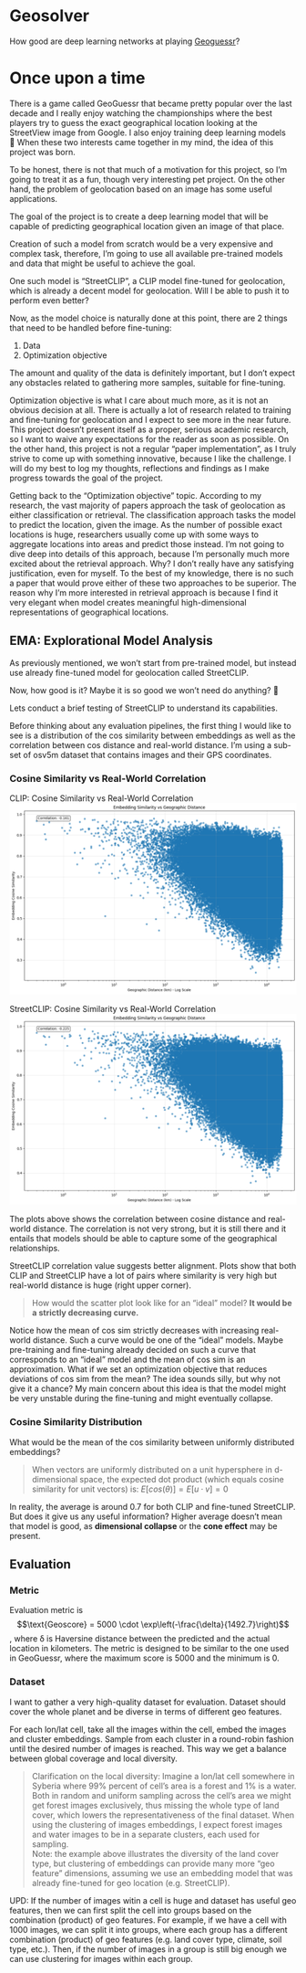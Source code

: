 # Geosolver
How good are deep learning networks at playing [Geoguessr](https://www.geoguessr.com/)?

# Once upon a time
There is a game called GeoGuessr that became pretty popular over the last decade and I really enjoy watching the championships where the best players try to guess the exact geographical location looking at the StreetView image from Google. I also enjoy training deep learning models 🙂 When these two interests came together in my mind, the idea of this project was born. 

To be honest, there is not that much of a motivation for this project, so I’m going to treat it as a fun, though very interesting pet project. On the other hand, the problem of geolocation based on an image has some useful applications. 

The goal of the project is to create a deep learning model that will be capable of predicting geographical location given an image of that place.

Creation of such a model from scratch would be a very expensive and complex task, therefore, I’m going to use all available pre-trained models and data that might be useful to achieve the goal.

One such model is “StreetCLIP”, a CLIP model fine-tuned for geolocation, which is already a decent model for geolocation. Will I be able to push it to perform even better?

Now, as the model choice is naturally done at this point, there are 2 things that need to be handled before fine-tuning:
1. Data
2. Optimization objective

The amount and quality of the data is definitely important, but I don’t expect any obstacles related to gathering more samples, suitable for fine-tuning.

Optimization objective is what I care about much more, as it is not an obvious decision at all. There is actually a lot of research related to training and fine-tuning for geolocation and I expect to see more in the near future. This project doesn’t present itself as a proper, serious academic research, so I want to waive any expectations for the reader as soon as possible. On the other hand, this project is not a regular “paper implementation”, as I truly strive to come up with something innovative, because I like the challenge. I will do my best to log my thoughts, reflections and findings as I make progress towards the goal of the project.

Getting back to the “Optimization objective” topic. According to my research, the vast majority of papers approach the task of geolocation as either classification or retrieval. The classification approach tasks the model to predict the location, given the image. As the number of possible exact locations is huge, researchers usually come up with some ways to aggregate locations into areas and predict those instead. I’m not going to dive deep into details of this approach, because I’m personally much more excited about the retrieval approach. Why? I don’t really have any satisfying justification, even for myself. To the best of my knowledge, there is no such a paper that would prove either of these two approaches to be superior. The reason why I’m more interested in retrieval approach is because I find it very elegant when model creates meaningful high-dimensional representations of geographical locations.

## EMA: Explorational Model Analysis
As previously mentioned, we won’t start from pre-trained model, but instead use already fine-tuned model for geolocation called StreetCLIP.

Now, how good is it? Maybe it is so good we won’t need do anything? 🙂

Lets conduct a brief testing of StreetCLIP to understand its capabilities. 

Before thinking about any evaluation pipelines, the first thing I would like to see is a distribution of the cos similarity between embeddings as well as the correlation between cos distance and real-world distance. I’m using a sub-set of osv5m dataset that contains images and their GPS coordinates.

### Cosine Similarity vs Real-World Correlation

CLIP: Cosine Similarity vs Real-World Correlation
![CLIP: Cosine Similarity vs Real-World Correlation](docs/clip-scatter-plot.png)

StreetCLIP: Cosine Similarity vs Real-World Correlation
![StreetCLIP: Cosine Similarity vs Real-World Correlation](docs/streetclip-scatterplot.png)

The plots above shows the correlation between cosine distance and real-world distance. The correlation is not very strong, but it is still there and it entails that models should be able to capture some of the geographical relationships.

StreetCLIP correlation value suggests better alignment.
Plots show that both CLIP and StreetCLIP have a lot of pairs where similarity is very high but real-world distance is huge (right upper corner).

> How would the scatter plot look like for an “ideal” model? **It would be a strictly decreasing curve.**

Notice how the mean of cos sim strictly decreases with increasing real-world distance. Such a curve would be one of the “ideal” models. Maybe pre-training and fine-tuning already decided on such a curve that corresponds to an “ideal” model and the mean of cos sim is an approximation. What if we set an optimization objective that reduces deviations of cos sim from the mean? The idea sounds silly, but why not give it a chance? My main concern about this idea is that the model might be very unstable during the fine-tuning and might eventually collapse.

### Cosine Similarity Distribution

What would be the mean of the cos similarity between uniformly distributed embeddings?

> When vectors are uniformly distributed on a unit hypersphere in d-dimensional space, the expected dot product (which equals cosine similarity for unit vectors) is: $E[cos(θ)] = E[u · v] = 0$

In reality, the average is around 0.7 for both CLIP and fine-tuned StreetCLIP. But does it give us any useful information? Higher average doesn’t mean that model is good, as **dimensional collapse** or the **cone effect** may be present.

## Evaluation

### Metric
Evaluation metric is 
$$\text{Geoscore} = 5000 \cdot \exp\left(-\frac{\delta}{1492.7}\right)$$
, where δ is Haversine distance between the predicted and the actual location in kilometers. The metric is designed to be similar to the one used in GeoGuessr, where the maximum score is 5000 and the minimum is 0.

### Dataset
I want to gather a very high-quality dataset for evaluation. Dataset should cover the whole planet and be diverse in terms of different geo features. 

For each lon/lat cell, take all the images within the cell, embed the images and cluster embeddings. Sample from each cluster in a round-robin fashion until the desired number of images is reached. This way we get a balance between global coverage and local diversity.

> Clarification on the local diversity: Imagine a lon/lat cell somewhere in Syberia where 99% percent of cell’s area is a forest and 1% is a water. Both in random and uniform sampling across the cell’s area we might get forest images exclusively, thus missing the whole type of land cover, which lowers the representativeness of the final dataset. When using the clustering of images embeddings, I expect forest images and water images to be in a separate clusters, each used for sampling.  
> Note: the example above illustrates the diversity of the land cover type, but clustering of embeddings can provide many more “geo feature” dimensions, assuming we use an embedding model that was already fine-tuned for geo location (e.g. StreetCLIP).

UPD: If the number of images witin a cell is huge and dataset has useful geo features, then we can first split the cell into groups based on the combination (product) of geo features. For example, if we have a cell with 1000 images, we can split it into groups, where each group has a different combination (product) of geo features (e.g. land cover type, climate, soil type, etc.). Then, if the number of images in a group is still big enough we can use clustering for images within each group.